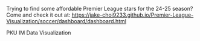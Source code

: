Trying to find some affordable Premier League stars for the 24-25 season? Come and check it out at:
https://jake-choi9233.github.io/Premier-League-Visualization/soccer/dashboard/dashboard.html

PKU IM Data Visualization
